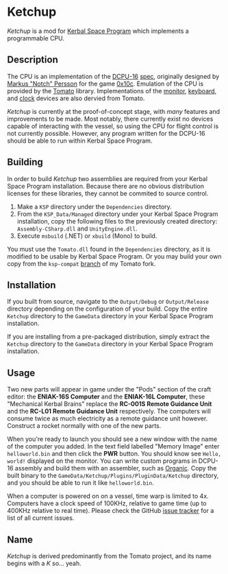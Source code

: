Ketchup
===========

*Ketchup* is a mod for [Kerbal Space Program][ksp] which implements a programmable CPU.

Description
---------------
The CPU is an implementation of the [DCPU-16][dcpu] [spec][dcpu-spec], originally designed by
[Markus "Notch" Persson][notch] for the game [0x10c][0x10c]. Emulation of the CPU is provided by the
[Tomato][tomato] library. Implementations of the [monitor][monitor-spec], [keyboard][keyboard-spec], and
[clock][clock-spec] devices are also dervied from Tomato.

*Ketchup* is currently at the proof-of-concept stage, with *many* features and improvements to be made. Most
notably, there currently exist no devices capable of interacting with the vessel, so using the CPU for flight
control is not currently possible. However, any program written for the DCPU-16 should be able to run within
Kerbal Space Program.

Building
------------
In order to build *Ketchup* two assemblies are required from your Kerbal Space Program installation. Because
there are no obvious distribution licenses for these libraries, they cannot be commited to source control.

1. Make a `KSP` directory under the `Dependencies` directory.
2. From the `KSP_Data/Managed` directory under your Kerbal Space Program installation, copy the following files to
   the previously created directory: `Assembly-CSharp.dll` and `UnityEngine.dll`.
3. Execute `msbuild` (.NET) or `xbuild` (Mono) to build.

You must use the `Tomato.dll` found in the `Dependencies` directory, as it is modified to be usable by Kerbal
Space Program. Or you may build your own copy from the `ksp-compat` [branch][tomato-ksp-compat] of my Tomato fork.

Installation
----------------
If you built from source, navigate to the `Output/Debug` or `Output/Release` directory depending on the
configuration of your build. Copy the entire `Ketchup` directory to the `GameData` directory in your Kerbal Space
Program installation.

If you are installing from a pre-packaged distribution, simply extract the `Ketchup` directory to the `GameData`
directory in your Kerbal Space Program installation.

Usage
---------
Two new parts will appear in game under the "Pods" section of the craft editor: the **ENIAK-16S Computer** and
the **ENIAK-16L Computer**, these "Mechanical Kerbal Brains" replace the **RC-001S Remote Guidance Unit** and the
**RC-L01 Remote Guidance Unit** respectively. The computers will consume twice as much electricity as a remote
guidance unit however. Construct a rocket normally with one of the new parts.

When you're ready to launch you should see a new window with the name of the computer you added. In the text
field labelled "Memory Image" enter `helloworld.bin`  and then click the **PWR** button. You should know see
`Hello, world!` displayed on the monitor. You can write custom programs in DCPU-16 assembly and build them with an
assembler, such as [Organic][organic]. Copy the built binary to the `GameData/Ketchup/Plugins/PluginData/Ketchup`
directory, and you should be able to run it like `helloworld.bin`.

When a computer is powered on on a vessel, time warp is limited to 4x. Computers have a clock speed of 100KHz,
relative to game time (up to 400KHz relative to real time). Please check the GitHub [issue tracker][issues] for a
list of all current issues.

Name
--------
*Ketchup* is derived predominantly from the Tomato project, and its name begins with a *K* so... yeah.

[0x10c]: http://0x10c.com/
[clock-spec]: http://dcpu.com/clock/
[dcpu]: http://dcpu.com/
[dcpu-spec]: http://dcpu.com/dcpu-16/
[issues]: https://github.com/dbent/Ketchup/issues
[keyboard-spec]: http://dcpu.com/keyboard/
[ksp]: https://kerbalspaceprogram.com/
[monitor-spec]: http://dcpu.com/monitor/
[notch]: https://mojang.com/notch/
[organic]: https://github.com/SirCmpwn/organic
[tomato]: https://github.com/SirCmpwn/Tomato
[tomato-ksp-compat]: https://github.com/dbent/Tomato/tree/ksp-compat

